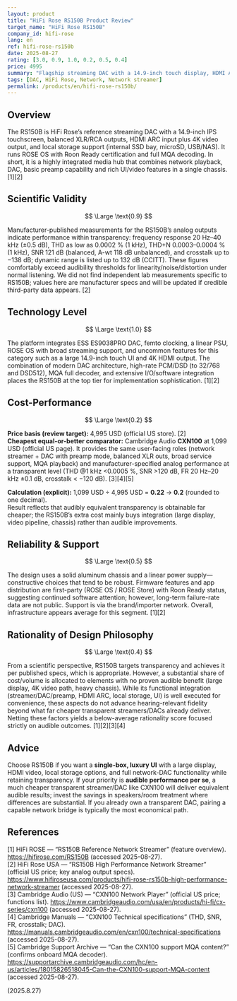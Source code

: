 ```yaml
---
layout: product
title: "HiFi Rose RS150B Product Review"
target_name: "HiFi Rose RS150B"
company_id: hifi-rose
lang: en
ref: hifi-rose-rs150b
date: 2025-08-27
rating: [3.0, 0.9, 1.0, 0.2, 0.5, 0.4]
price: 4995
summary: "Flagship streaming DAC with a 14.9-inch touch display, HDMI ARC/4K video, and extensive local/network playback. Manufacturer specs indicate transparency-level analog output. However, far cheaper products can match audible transparency, so cost-performance is low."
tags: [DAC, HiFi Rose, Network, Network streamer]
permalink: /products/en/hifi-rose-rs150b/
---
```

## Overview

The RS150B is HiFi Rose’s reference streaming DAC with a 14.9-inch IPS touchscreen, balanced XLR/RCA outputs, HDMI ARC input plus 4K video output, and local storage support (internal SSD bay, microSD, USB/NAS). It runs ROSE OS with Roon Ready certification and full MQA decoding. In short, it is a highly integrated media hub that combines network playback, DAC, basic preamp capability and rich UI/video features in a single chassis. [1][2]

## Scientific Validity

$$ \Large \text{0.9} $$

Manufacturer-published measurements for the RS150B’s analog outputs indicate performance within transparency: frequency response 20 Hz–40 kHz (±0.5 dB), THD as low as 0.0002 % (1 kHz), THD+N 0.0003–0.0004 % (1 kHz), SNR 121 dB (balanced, A-wt 118 dB unbalanced), and crosstalk up to −138 dB; dynamic range is listed up to 132 dB (CCITT). These figures comfortably exceed audibility thresholds for linearity/noise/distortion under normal listening. We did not find independent lab measurements specific to RS150B; values here are manufacturer specs and will be updated if credible third-party data appears. [2]

## Technology Level

$$ \Large \text{1.0} $$

The platform integrates ESS ES9038PRO DAC, femto clocking, a linear PSU, ROSE OS with broad streaming support, and uncommon features for this category such as a large 14.9-inch touch UI and 4K HDMI output. The combination of modern DAC architecture, high-rate PCM/DSD (to 32/768 and DSD512), MQA full decoder, and extensive I/O/software integration places the RS150B at the top tier for implementation sophistication. [1][2]

## Cost-Performance

$$ \Large \text{0.2} $$

**Price basis (review target):** 4,995 USD (official US store). [2]  
**Cheapest equal-or-better comparator:** Cambridge Audio **CXN100** at 1,099 USD (official US page). It provides the same user-facing roles (network streamer + DAC with preamp mode, balanced XLR outs, broad service support, MQA playback) and manufacturer-specified analog performance at a transparent level (THD @1 kHz <0.0005 %, SNR >120 dB, FR 20 Hz–20 kHz ±0.1 dB, crosstalk < −120 dB). [3][4][5]

**Calculation (explicit):** 1,099 USD ÷ 4,995 USD = **0.22** → **0.2** (rounded to one decimal).  
Result reflects that audibly equivalent transparency is obtainable far cheaper; the RS150B’s extra cost mainly buys integration (large display, video pipeline, chassis) rather than audible improvements.

## Reliability & Support

$$ \Large \text{0.5} $$

The design uses a solid aluminum chassis and a linear power supply—constructive choices that tend to be robust. Firmware features and app distribution are first-party (ROSE OS / ROSE Store) with Roon Ready status, suggesting continued software attention; however, long-term failure-rate data are not public. Support is via the brand/importer network. Overall, infrastructure appears average for this segment. [1][2]

## Rationality of Design Philosophy

$$ \Large \text{0.4} $$

From a scientific perspective, RS150B targets transparency and achieves it per published specs, which is appropriate. However, a substantial share of cost/volume is allocated to elements with no proven audible benefit (large display, 4K video path, heavy chassis). While its functional integration (streamer/DAC/preamp, HDMI ARC, local storage, UI) is well executed for convenience, these aspects do not advance hearing-relevant fidelity beyond what far cheaper transparent streamers/DACs already deliver. Netting these factors yields a below-average rationality score focused strictly on audible outcomes. [1][2][3][4]

## Advice

Choose RS150B if you want a **single-box, luxury UI** with a large display, HDMI video, local storage options, and full network-DAC functionality while retaining transparency. If your priority is **audible performance per se**, a much cheaper transparent streamer/DAC like CXN100 will deliver equivalent audible results; invest the savings in speakers/room treatment where differences are substantial. If you already own a transparent DAC, pairing a capable network bridge is typically the most economical path.

## References

[1] HiFi ROSE — “RS150B Reference Network Streamer” (feature overview). https://hifirose.com/RS150B (accessed 2025-08-27).  
[2] HiFi Rose USA — “RS150B High Performance Network Streamer” (official US price; key analog output specs). https://www.hifiroseusa.com/products/hifi-rose-rs150b-high-performance-network-streamer (accessed 2025-08-27).  
[3] Cambridge Audio (US) — “CXN100 Network Player” (official US price; functions list). https://www.cambridgeaudio.com/usa/en/products/hi-fi/cx-series/cxn100 (accessed 2025-08-27).  
[4] Cambridge Manuals — “CXN100 Technical specifications” (THD, SNR, FR, crosstalk; DAC). https://manuals.cambridgeaudio.com/en/cxn100/technical-specifications (accessed 2025-08-27).  
[5] Cambridge Support Archive — “Can the CXN100 support MQA content?” (confirms onboard MQA decoder). https://supportarchive.cambridgeaudio.com/hc/en-us/articles/18015826518045-Can-the-CXN100-support-MQA-content (accessed 2025-08-27).

(2025.8.27)

